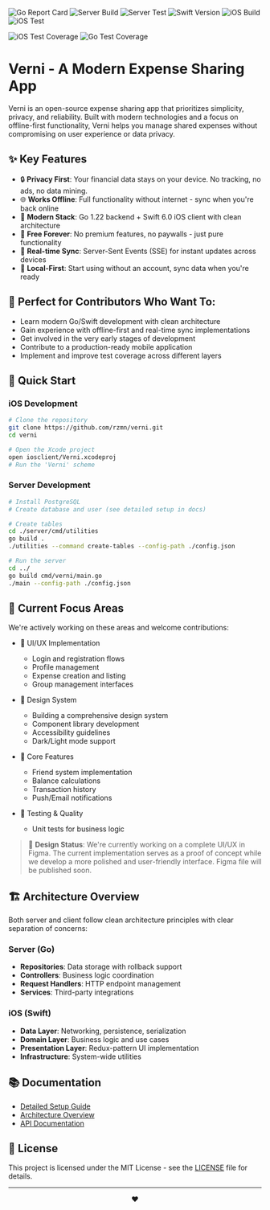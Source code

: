 ![Go Report Card](https://goreportcard.com/badge/github.com/rzmn/governi)
![Server Build](https://github.com/rzmn/verni/actions/workflows/build_server.yml/badge.svg)
![Server Test](https://github.com/rzmn/verni/actions/workflows/test_server.yml/badge.svg)
![Swift Version](https://img.shields.io/badge/swift-6.0-orange)
![iOS Build](https://github.com/rzmn/verni/actions/workflows/build_ios.yml/badge.svg)
![iOS Test](https://github.com/rzmn/verni/actions/workflows/test_ios.yml/badge.svg)

![iOS Test Coverage](https://img.shields.io/badge/dynamic/json?url=https%3A%2F%2Fapi.jsonbin.io%2Fv3%2Fb%2F66e66909acd3cb34a884adb5%2Flatest&query=record.coverage&label=iOS%20Code%20Coverage)
![Go Test Coverage](https://img.shields.io/badge/dynamic/json?url=https%3A%2F%2Fapi.jsonbin.io%2Fv3%2Fb%2F67dd1f9c8960c979a575ac87%2Flatest&query=record.coverage&label=Go%20Code%20Coverage)

# Verni - A Modern Expense Sharing App

Verni is an open-source expense sharing app that prioritizes simplicity, privacy, and reliability. Built with modern technologies and a focus on offline-first functionality, Verni helps you manage shared expenses without compromising on user experience or data privacy.

## ✨ Key Features

- 🔒 **Privacy First**: Your financial data stays on your device. No tracking, no ads, no data mining.
- 🌐 **Works Offline**: Full functionality without internet - sync when you're back online
- 🚀 **Modern Stack**: Go 1.22 backend + Swift 6.0 iOS client with clean architecture
- 💯 **Free Forever**: No premium features, no paywalls - just pure functionality
- 🔄 **Real-time Sync**: Server-Sent Events (SSE) for instant updates across devices
- 🎯 **Local-First**: Start using without an account, sync data when you're ready

## 🎯 Perfect for Contributors Who Want To:

- Learn modern Go/Swift development with clean architecture
- Gain experience with offline-first and real-time sync implementations
- Get involved in the very early stages of development
- Contribute to a production-ready mobile application
- Implement and improve test coverage across different layers

## 🚀 Quick Start

### iOS Development
```sh
# Clone the repository
git clone https://github.com/rzmn/verni.git
cd verni

# Open the Xcode project
open iosclient/Verni.xcodeproj
# Run the 'Verni' scheme
```

### Server Development
```sh
# Install PostgreSQL
# Create database and user (see detailed setup in docs)

# Create tables
cd ./server/cmd/utilities
go build .
./utilities --command create-tables --config-path ./config.json

# Run the server
cd ../
go build cmd/verni/main.go
./main --config-path ./config.json
```

## 🌟 Current Focus Areas

We're actively working on these areas and welcome contributions:

- 📱 UI/UX Implementation
  - Login and registration flows
  - Profile management
  - Expense creation and listing
  - Group management interfaces

- 🎨 Design System
  - Building a comprehensive design system
  - Component library development
  - Accessibility guidelines
  - Dark/Light mode support

- 🔧 Core Features
  - Friend system implementation
  - Balance calculations
  - Transaction history
  - Push/Email notifications

- 🧪 Testing & Quality
  - Unit tests for business logic

> 🎯 **Design Status**: We're currently working on a complete UI/UX in Figma. The current implementation serves as a proof of concept while we develop a more polished and user-friendly interface. Figma file will be published soon.

## 🏗 Architecture Overview

Both server and client follow clean architecture principles with clear separation of concerns:

### Server (Go)
- **Repositories**: Data storage with rollback support
- **Controllers**: Business logic coordination
- **Request Handlers**: HTTP endpoint management
- **Services**: Third-party integrations

### iOS (Swift)
- **Data Layer**: Networking, persistence, serialization
- **Domain Layer**: Business logic and use cases
- **Presentation Layer**: Redux-pattern UI implementation
- **Infrastructure**: System-wide utilities

## 📚 Documentation

- [Detailed Setup Guide](./docs/setup.md)
- [Architecture Overview](./docs/architecture.md)
- [API Documentation](https://verni.app/docs)

## 📄 License

This project is licensed under the MIT License - see the [LICENSE](LICENSE) file for details.

---

<p align="center">❤️</p>
